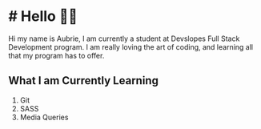 # # Hello 👋🏼

Hi my name is Aubrie, I am currently a student at Devslopes Full Stack Development program. I am really loving the art of coding, and learning all that my program has to offer.

## What I am Currently Learning

1. Git
2. SASS
3. Media Queries
